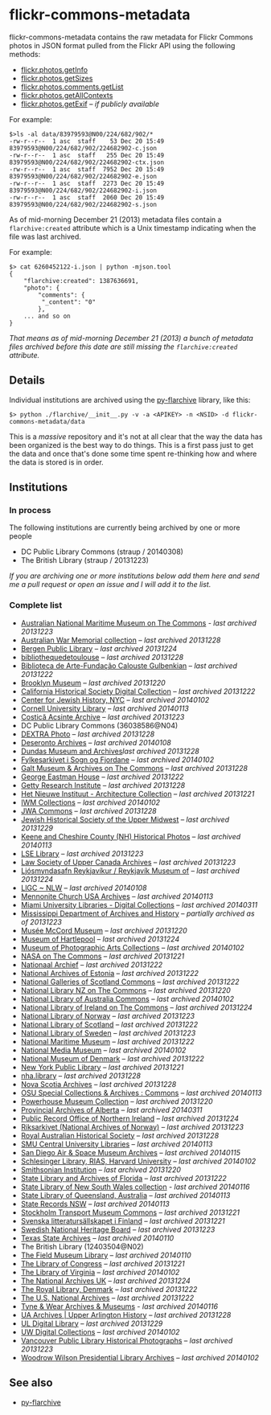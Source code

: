 # flickr-commons-metadata

flickr-commons-metadata contains the raw metadata for Flickr Commons photos in JSON format pulled from the Flickr API using the following methods:

* [flickr.photos.getInfo](http://www.flickr.com/services/api/flickr.photos.getInfo)
* [flickr.photos.getSizes](http://www.flickr.com/services/api/flickr.photos.getSizes)
* [flickr.photos.comments.getList](http://www.flickr.com/services/api/flickr.photos.comments.getList)
* [flickr.photos.getAllContexts](http://www.flickr.com/services/api/flickr.photos.getAllContexts)
* [flickr.photos.getExif](http://www.flickr.com/services/api/flickr.photos.getExif) _– if publicly available_

For example:

	$>ls -al data/83979593@N00/224/682/902/*
	-rw-r--r--  1 asc  staff    53 Dec 20 15:49 83979593@N00/224/682/902/224682902-c.json
	-rw-r--r--  1 asc  staff   255 Dec 20 15:49 83979593@N00/224/682/902/224682902-ctx.json
	-rw-r--r--  1 asc  staff  7952 Dec 20 15:49 83979593@N00/224/682/902/224682902-e.json
	-rw-r--r--  1 asc  staff  2273 Dec 20 15:49 83979593@N00/224/682/902/224682902-i.json
	-rw-r--r--  1 asc  staff  2060 Dec 20 15:49 83979593@N00/224/682/902/224682902-s.json

As of mid-morning December 21 (2013) metadata files contain a
`flarchive:created` attribute which is a Unix timestamp indicating when the file
was last archived.

For example:

	$> cat 6260452122-i.json | python -mjson.tool
	{
	    "flarchive:created": 1387636691,
	    "photo": {
        	"comments": {
   	         "_content": "0"
        	},
	    ... and so on
	}

_That means as of mid-morning December 21 (2013) a bunch of metadata files
archived before this date are still missing the `flarchive:created` attribute._

## Details

Individual institutions are archived using the
[py-flarchive](https://github.com/straup/py-flarchive) library, like this:

	$> python ./flarchive/__init__.py -v -a <APIKEY> -n <NSID> -d flickr-commons-metadata/data

This is a _massive_ repository and it's not at all clear that the way the data has been organized is the best way to do things. This is a first pass just to get the data and once that's done some time spent re-thinking how and where the data is stored is in order.

## Institutions

### In process

The following institutions are currently being archived by one or more people

* DC Public Library Commons (straup / 20140308)
* The British Library (straup / 20131223)

_If you are archiving one or more institutions below add them here and send me a pull request or open an issue and I will add it to the list._

### Complete list

* [Australian National Maritime Museum on The Commons](data/33147718%40N05) - _last archived 20131223_
* [Australian War Memorial collection](data/30115723@N02) – _last archived 20131228_
* [Bergen Public Library](data/37381115@N04) – _last archived 20131224_
* [bibliothequedetoulouse](data/26134435@N05) – _last archived 20131228_
* [Biblioteca de Arte-Fundação Calouste Gulbenkian](data/26577438%40N06) – _last archived 20131222_
* [Brooklyn Museum](data/83979593%40N00) – _last archived 20131220_
* [California Historical Society Digital Collection](data/99278405%40N04) – _last archived 20131222_
* [Center for Jewish History, NYC](data/36988361@N08) – _last archived 20140102_
* [Cornell University Library](data/30515687@N05) – _last archived 20140113_
* [Costică Acsinte Archive](data/109550159%40N08) – _last archived 20131223_
* DC Public Library Commons	(36038586@N04)
* [DEXTRA Photo](data/88669438@N03) – _last archived 20131228_
* [Deseronto Archives](data/23121382@N07) – _last archived 20140108_
* [Dundas Museum and Archives](data/39758725@N03)_last archived 20131228_
* [Fylkesarkivet i Sogn og Fjordane](data/37547255@N08) – _last archived 20140102_
* [Galt Museum & Archives on The Commons](data/23686862@N03) – _last archived 20131228_
* [George Eastman House](data/7167652%40N06) – _last archived 20131222_
* [Getty Research Institute](data/35532303@N08) – _last archived 20131228_
* [Het Nieuwe Instituut - Architecture Collection](data/47154409%40N06) – _last archived 20131221_
* [IWM Collections](data/32300107@N06) – _last archived 20140102_
* [JWA Commons](data/36281769@N04) – _last archived 20131228_
* [Jewish Historical Society of the Upper Midwest](data/48143042@N05) – _last archived 20131229_
* [Keene and Cheshire County (NH) Historical Photos](data/25960495@N06) – _last archived 20140113_
* [LSE Library](data/35128489%40N07) – _last archived 20131223_
* [Law Society of Upper Canada Archives](data/38561291%40N04) – _last archived 20131223_
* [Ljósmyndasafn Reykjavíkur / Reykjavík Museum of](data/9189488@N02) – _last archived 20131224_
* [LlGC ~ NLW](data/37199428@N06) – _last archived 20140108_
* [Mennonite Church USA Archives](data/52529054@N06) – _last archived 20140113_
* [Miami University Libraries - Digital Collections](data/31033598@N03) – _last archived 20140311_
* [Mississippi Department of Archives and History](data/77015680%40N05)  – _partially archived as of 20131223_
* [Musée McCord Museum](data/25786829%40N08) – _last archived 20131220_
* [Museum of Hartlepool](data/47908901@N03) – _last archived 20131224_
* [Museum of Photographic Arts Collections](data/61498590@N03) – _last archived 20140102_
* [NASA on The Commons](data/44494372%40N05) – _last archived 20131221_
* [Nationaal Archief](data/29998366%40N02) – _last archived 20131222_
* [National Archives of Estonia](data/94021017@N05) – _last archived 20131222_
* [National Galleries of Scotland Commons](data/30835311@N07) – _last archived 20131222_
* [National Library NZ on The Commons](data/32741315%40N06) – _last archived 20131220_
* [National Library of Australia Commons](data/67193564@N03) – _last archived 20140102_
* [National Library of Ireland on The Commons](data/47290943@N03) – _last archived 20131224_
* [National Library of Norway](data/48220291@N04) – _last archived 20131223_
* [National Library of Scotland](data/14456531@N07) – _last archived 20131222_
* [National Library of Sweden](data/95520404@N07) – _last archived 20131223_
* [National Maritime Museum](data/11334970%40N05) – _last archived 20131222_
* [National Media Museum](data/26808453@N03) – _last archived 20140102_
* [National Museum of Denmark](data/95772747%40N07) – _last archived 20131222_
* [New York Public Library](data/32951986%40N05) – _last archived 20131221_
* [nha.library](data/34101160@N07) – _last archived 20131228_
* [Nova Scotia Archives](data/61232251@N05) – _last archived 20131228_
* [OSU Special Collections & Archives : Commons](data/34586311@N05) – _last archived 20140113_
* [Powerhouse Museum Collection](data/24785917%40N03) – _last archived 20131220_
* [Provincial Archives of Alberta](data/95711690@N03) – _last archived 20140311_
* [Public Record Office of Northern Ireland](data/54403180@N04) – _last archived 20131224_
* [Riksarkivet (National Archives of Norway)](data/59811348@N05) – _last archived 20131223_
* [Royal Australian Historical Society](data/69269002@N04) – _last archived 20131228_
* [SMU Central University Libraries](data/41131493@N06) – _last archived 20140113_
* [San Diego Air & Space Museum Archives](data/49487266%40N07) – _last archived 20140115_
* [Schlesinger Library, RIAS, Harvard University](data/99902797@N03) – _last archived 20140102_
* [Smithsonian Institution](data/25053835%40N03) – _last archived 20131220_
* [State Library and Archives of Florida](data/31846825%40N04) – _last archived 20131222_
* [State Library of New South Wales collection](data/29454428%40N08) - _last archived 20140116_
* [State Library of Queensland, Australia](data/32605636@N06) – _last archived 20140113_
* [State Records NSW](data/27331537@N06) – _last archived 20140113_
* [Stockholm Transport Museum Commons](data/62173425%40N02) – _last archived 20131221_
* [Svenska litteratursällskapet i Finland](data/48641766%40N05) – _last archived 20131221_
* [Swedish National Heritage Board](data/34419668@N08) – _last archived 20131223_
* [Texas State Archives](data/47326604@N02) – _last archived 20140110_
* The British Library	(12403504@N02)
* [The Field Museum Library](data/35310696@N04) – _last archived 20140110_
* [The Library of Congress](data/8623220%40N02) – _last archived 20131221_
* [The Library of Virginia](data/30194653@N06) – _last archived 20140102_
* [The National Archives UK](data/31575009@N05) – _last archived 20131224_
* [The Royal Library, Denmark](data/45270502@N06) – _last archived 20131222_
* [The U.S. National Archives](data/35740357%40N03) – _last archived 20131222_
* [Tyne & Wear Archives & Museums](data/29295370%40N07) - _last archived 20140116_
* [UA Archives | Upper Arlington History](data/37784107@N08) – _last archived 20131228_
* [UL Digital Library](data/95717549@N07) – _last archived 20131229_
* [UW Digital Collections](data/8337233@N06) – _last archived 20140102_
* [Vancouver Public Library Historical Photographs](data/99915476%40N04) – _last archived 20131223_
* [Woodrow Wilson Presidential Library Archives](data/41815917@N06) – _last archived 20140102_

## See also

* [py-flarchive](https://github.com/straup/py-flarchive)

